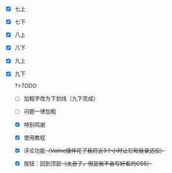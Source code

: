 - [x] 七上

- [x] 七下

- [x] 八上

- [x] 八下

- [x] 九上

- [x] 九下

  ?>*TODO*

  - [ ] 加粗字改为下划线（九下完成）
  - [ ] 问题一律加粗
  - [x] 特别鸣谢
  - [x] 使用教程
  - [x] 评论功能~~（Valine插件花了我将近3个小时让它和目录适应）~~
  - [x] 按钮：回到顶部~~（太丑了，但是我不会写好看的CSS）~~
  